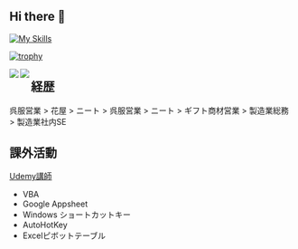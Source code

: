 ## Hi there 👋

<!-- https://zenn.dev/chot/articles/3421ec6f622f82 -->

<!-- https://github.com/tandpfun/skill-icons#readme -->
[![My Skills](https://skillicons.dev/icons?i=vim,python)](https://skillicons.dev)
<br>
<!-- https://github.com/ryo-ma/github-profile-trophy#filter-by-titles -->
[![trophy](https://github-profile-trophy.vercel.app/?username=ikuma-hiroyuki&theme=dracula&title=MultiLanguage,Joined2020,Commits,Repositories)](https://github.com/ikuma-hiroyuki/ikuma-hiroyuki)

<a href="https://github.com/anuraghazra/github-readme-stats">
  <img align="left" src="https://github-readme-stats.vercel.app/api?username=ikuma-hiroyuki&count_private=true&show_icons=true&theme=dracula" />
</a>
<a href="https://github.com/anuraghazra/github-readme-stats">
  <img align="left" src="https://github-readme-stats.vercel.app/api/top-langs/?username=ikuma-hiroyuki&theme=dracula" />
</a>


## 経歴

呉服営業 > 花屋 > ニート > 呉服営業 > ニート > ギフト商材営業 > 製造業総務 > 製造業社内SE

## 課外活動

[Udemy講師](https://www.udemy.com/user/yi-jiu-jian-bo-zhi/)
- VBA
- Google Appsheet
- Windows ショートカットキー
- AutoHotKey
- Excelピボットテーブル


<!--
**ikuma-hiroyuki/ikuma-hiroyuki** is a ✨ _special_ ✨ repository because its `README.md` (this file) appears on your GitHub profile.

Here are some ideas to get you started:

- 🔭 I’m currently working on ...
- 🌱 I’m currently learning ...
- 👯 I’m looking to collaborate on ...
- 🤔 I’m looking for help with ...
- 💬 Ask me about ...
- 📫 How to reach me: ...
- 😄 Pronouns: ...
- ⚡ Fun fact: ...
-->
